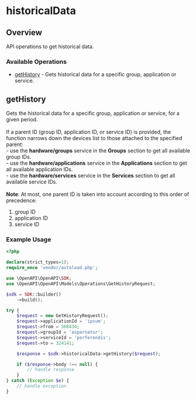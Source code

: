 # historicalData

## Overview

API operations to get historical data.

### Available Operations

* [getHistory](#gethistory) - Gets historical data for a specific group, application or service.

## getHistory

Gets the historical data for a specific group, application or service, for a given period.<br><br>If a parent ID (group ID, application ID, or service ID) is provided, the function narrows down the devices list to those attached to the specified parent:<br>- use the <b>hardware/groups</b> service in the <b>Groups</b> section to get all available group IDs.<br>- use the <b>hardware/applications</b> service in the <b>Applications</b> section to get all available application IDs.<br>- use the <b>hardware/services</b> service in the <b>Services</b> section to get all available service IDs.<br><br><b>Note</b>: At most, one parent ID is taken into account according to this order of precedence:<ol><li>group ID</li><li>application ID</li><li>service ID</li></ol>

### Example Usage

```php
<?php

declare(strict_types=1);
require_once 'vendor/autoload.php';

use \OpenAPI\OpenAPI\SDK;
use \OpenAPI\OpenAPI\Models\Operations\GetHistoryRequest;

$sdk = SDK::builder()
    ->build();

try {
    $request = new GetHistoryRequest();
    $request->applicationId = 'ipsum';
    $request->from = 568434;
    $request->groupId = 'aspernatur';
    $request->serviceId = 'perferendis';
    $request->to = 324141;

    $response = $sdk->historicalData->getHistory($request);

    if ($response->body !== null) {
        // handle response
    }
} catch (Exception $e) {
    // handle exception
}
```
